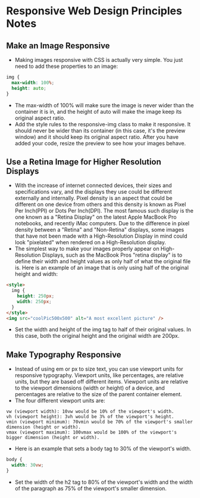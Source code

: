 # Responsive Web Design Principles Notes

## Make an Image Responsive

- Making images responsive with CSS is actually very simple. You just need to add these properties to an image:

```css
img {
  max-width: 100%;
  height: auto;
}
```

- The max-width of 100% will make sure the image is never wider than the container it is in, and the height of auto will make the image keep its original aspect ratio.
- Add the style rules to the responsive-img class to make it responsive. It should never be wider than its container (in this case, it's the preview window) and it should keep its original aspect ratio. After you have added your code, resize the preview to see how your images behave.

## Use a Retina Image for Higher Resolution Displays

- With the increase of internet connected devices, their sizes and specifications vary, and the displays they use could be different externally and internally. Pixel density is an aspect that could be different on one device from others and this density is known as Pixel Per Inch(PPI) or Dots Per Inch(DPI). The most famous such display is the one known as a "Retina Display" on the latest Apple MacBook Pro notebooks, and recently iMac computers. Due to the difference in pixel density between a "Retina" and "Non-Retina" displays, some images that have not been made with a High-Resolution Display in mind could look "pixelated" when rendered on a High-Resolution display.
- The simplest way to make your images properly appear on High-Resolution Displays, such as the MacBook Pros "retina display" is to define their width and height values as only half of what the original file is. Here is an example of an image that is only using half of the original height and width:

```html
<style>
  img {
    height: 250px;
    width: 250px;
  }
</style>
<img src="coolPic500x500" alt="A most excellent picture" />
```

- Set the width and height of the img tag to half of their original values. In this case, both the original height and the original width are 200px.

## Make Typography Responsive

- Instead of using em or px to size text, you can use viewport units for responsive typography. Viewport units, like percentages, are relative units, but they are based off different items. Viewport units are relative to the viewport dimensions (width or height) of a device, and percentages are relative to the size of the parent container element.
- The four different viewport units are:

```
vw (viewport width): 10vw would be 10% of the viewport's width.
vh (viewport height): 3vh would be 3% of the viewport's height.
vmin (viewport minimum): 70vmin would be 70% of the viewport's smaller dimension (height or width).
vmax (viewport maximum): 100vmax would be 100% of the viewport's bigger dimension (height or width).
```

- Here is an example that sets a body tag to 30% of the viewport's width.

```css
body {
  width: 30vw;
}
```

- Set the width of the h2 tag to 80% of the viewport's width and the width of the paragraph as 75% of the viewport's smaller dimension.

